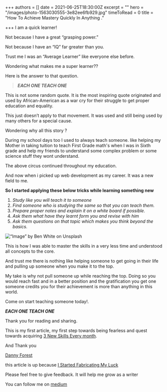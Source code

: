 +++
authors = []
date = 2021-06-25T18:30:00Z
excerpt = ""
hero = "/images/photo-1563030555-3e82ee6fb929.jpg"
timeToRead = 0
title = "How To Achieve Mastery Quickly In Anything ."

+++
I am a quick learner!

Not because I have a great “grasping power.”

Not because I have an “IQ” far greater than you.

Trust me I was an “Average Learner” like everyone else before.

Wondering what makes me a super learner??

Here is the answer to that question.

> **_EACH ONE TEACH ONE_**

This is not some random quote. It is the most inspiring quote originated and used by African-American as a war cry for their struggle to get proper education and equality.

This just doesn’t apply to that movement. It was used and still being used by many others for a special cause.

Wondering why all this story ?

During my school days too I used to always teach someone. like helping my Mother in taking tuition to teach First Grade math's when I was in Sixth grade and help my friends to understand some complex problem or some science stuff they wont understand.

The above circus continued throughout my education.

And now when i picked up web development as my career. It was a new field to me.

**So I started applying these below tricks while learning something new**

1. _Study like you will teach it to someone_
2. _Find someone who is studying the same so that you can teach them._
3. _Prepare proper notes and explain it on a white board if possible._
4. _Ask them what have they learnt form you and revise with him_
5. _Ask them questions on that topic which makes you think beyond the basics._

![](/images/0_kumfvn3su3s6rlmb_.jpg "“Image” by Ben White on Unsplash")

This is how I was able to master the skills in a very less time and understood all concepts to the core.

And trust me there is nothing like helping someone to get going in their life and pulling up someone when you make it to the top.

My take is why not pull someone up while reaching the top. Doing so you would reach fast and in a better position and the gratification you get one someone credits you for their achievement is more than anything in this world.

Come on start teaching someone today!.

**_EACH ONE TEACH ONE_**

Thank you for reading and sharing.

This is my first article, my first step towards being fearless and quest towards acquiring [3 New Skills Every month](https://www.dannyforest.com/blog/2018/2/11/i-learn-3-new-skills-a-month-and-so-can-you).

And Thank you

[Danny Forest](https://medium.com/u/c4a2aa8d7e1a?source=post_page-----39dfc8b81aa0--------------------------------)

this article is up because [I Started Fabricating My Luck](https://medium.com/swlh/how-fabricated-luck-can-turn-you-into-a-world-class-performer-and-how-to-fabricate-it-yourself-50edd6f071fd)

Please feel free to give feedback. It will help me grow as a writer

You can follow me on [medium](https://medium.com/@prithviMP)